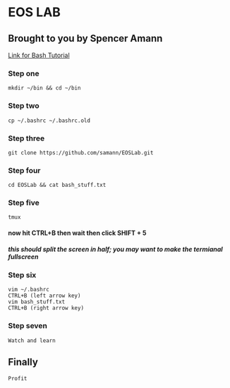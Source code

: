 # EOS LAB
## Brought to you by Spencer Amann
[Link for Bash Tutorial](https://www.linux.com/learn/how-make-fancy-and-useful-bash-prompt-linux)

### Step one
    mkdir ~/bin && cd ~/bin

### Step two
    cp ~/.bashrc ~/.bashrc.old

### Step three
    git clone https://github.com/samann/EOSLab.git

### Step four
    cd EOSLab && cat bash_stuff.txt

### Step five
    tmux
#### now hit CTRL+B then wait then click SHIFT + 5
##### this should split the screen in half; you may want to make the termianal fullscreen

### Step six
    vim ~/.bashrc
    CTRL+B (left arrow key)
    vim bash_stuff.txt
    CTRL+B (right arrow key)

### Step seven
    Watch and learn
    
## Finally
    Profit
